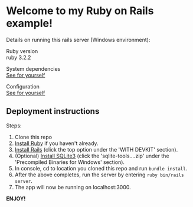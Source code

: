 # Welcome to my Ruby on Rails example!

Details on running this rails server (Windows environment):  

Ruby version  
ruby 3.2.2

System dependencies  
[See for yourself](https://github.com/DonnellyEarley/RailsExample/blob/master/Gemfile)

Configuration  
[See for yourself](https://github.com/DonnellyEarley/RailsExample/blob/master/config/application.rb)

## Deployment instructions  

Steps:
1. Clone this repo
2. [Install Ruby](https://www.ruby-lang.org/en/downloads/) if you haven't already.
3. [Install Rails](https://rubyinstaller.org/downloads/) (click the top option under the 'WITH DEVKIT' section).
4. (Optional) [Install SQLite3](https://www.sqlite.org/download.html) (click the 'sqlite-tools....zip' under the 'Precompiled Binaries for Windows' section).
5. In console, cd to location you cloned this repo and run ``bundle install``.
6. After the above completes, run the server by entering ``ruby bin/rails server``.
7. The app will now be running on localhost:3000.

**ENJOY!**
